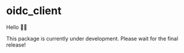 # oidc_client

Hello 👋🏼

This package is currently under development. Please wait for the final release!